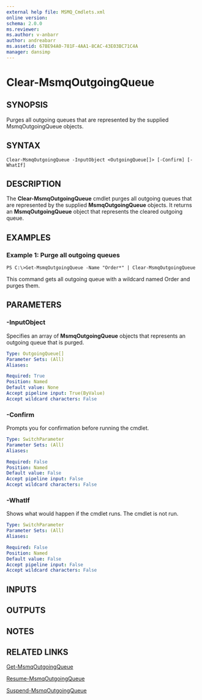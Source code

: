 ```yaml
---
external help file: MSMQ_Cmdlets.xml
online version: 
schema: 2.0.0
ms.reviewer:
ms.author: v-anbarr
author: andreabarr
ms.assetid: 67BE94A0-781F-4AA1-8CAC-43E03BC71C4A
manager: dansimp
---
```


# Clear-MsmqOutgoingQueue

## SYNOPSIS
Purges all outgoing queues that are represented by the supplied MsmqOutgoingQueue objects.

## SYNTAX

```
Clear-MsmqOutgoingQueue -InputObject <OutgoingQueue[]> [-Confirm] [-WhatIf]
```

## DESCRIPTION
The **Clear-MsmqOutgoingQueue** cmdlet purges all outgoing queues that are represented by the supplied **MsmqOutgoingQueue** objects.
It returns an **MsmqOutgoingQueue** object that represents the cleared outgoing queue.

## EXAMPLES

### Example 1: Purge all outgoing queues
```
PS C:\>Get-MsmqOutgoingQueue -Name "Order*" | Clear-MsmqOutgoingQueue
```

This command gets all outgoing queue with a wildcard named Order and purges them.

## PARAMETERS

### -InputObject
Specifies an array of **MsmqOutgoingQueue** objects that represents an outgoing queue that is purged.

```yaml
Type: OutgoingQueue[]
Parameter Sets: (All)
Aliases: 

Required: True
Position: Named
Default value: None
Accept pipeline input: True(ByValue)
Accept wildcard characters: False
```

### -Confirm
Prompts you for confirmation before running the cmdlet.

```yaml
Type: SwitchParameter
Parameter Sets: (All)
Aliases: 

Required: False
Position: Named
Default value: False
Accept pipeline input: False
Accept wildcard characters: False
```

### -WhatIf
Shows what would happen if the cmdlet runs.
The cmdlet is not run.

```yaml
Type: SwitchParameter
Parameter Sets: (All)
Aliases: 

Required: False
Position: Named
Default value: False
Accept pipeline input: False
Accept wildcard characters: False
```

## INPUTS

## OUTPUTS

## NOTES

## RELATED LINKS

[Get-MsmqOutgoingQueue](./Get-MsmqOutgoingQueue.md)

[Resume-MsmqOutgoingQueue](./Resume-MsmqOutgoingQueue.md)

[Suspend-MsmqOutgoingQueue](./Suspend-MsmqOutgoingQueue.md)

